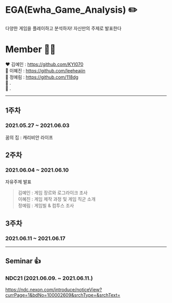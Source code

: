 # EGA(Ewha_Game_Analysis) :pencil2:
다양한 게임을 플레이하고 분석하자! 자신만의 주제로 발표한다

# Member 🙋‍♂️
❤ 김예인 : https://github.com/KYI070  
🧡 이혜진 : https://github.com/leeheajin  
💛 정예림 : https://github.com/118dg  
💚 .  
💙 .

--------------------------------

## 1주차
### 2021.05.27 ~ 2021.06.03
꿈의 집 : 캐리비안 라이프

## 2주차
### 2021.06.04 ~ 2021.06.10
자유주제 발표
> 김예인 : 게임 장르와 로그라이크 조사  
> 이혜진 : 게임 제작 과정 및 게임 직군 소개  
> 정예림 : 게임빌 & 컴투스 조사  

## 3주차
### 2021.06.11 ~ 2021.06.17

--------------------------------

## Seminar :thumbsup:
### NDC21 (2021.06.09. ~ 2021.06.11.)
https://ndc.nexon.com/introduce/noticeView?currPage=1&bdNo=100002609&srchType=&srchText=

